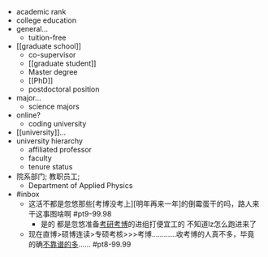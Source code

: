 - academic rank
- college education
- general...
    - tuition-free
- [[graduate school]]
    - co-supervisor
    - [[graduate student]]
    - Master degree
    - [[PhD]]
    - postdoctoral position
- major...
    - science majors
- online?
    - coding university
- [[university]]...
- university hierarchy
    - affiliated professor
    - faculty
    - tenure status
- 院系部门; 教职员工;
    - Department of Applied Physics
- #inbox
    - 这活不都是忽悠那些[考博没考上][明年再来一年]的倒霉蛋干的吗，路人来干这事图啥啊 #pt9-99.98
        - 是的 都是忽悠准备[考研考博](https://bbs.saraba1st.com/2b/thread-1991429-2-1.html)的进组打便宜工的 不知道lz怎么跑进来了
    - 现在直博>硕博连读>专硕考核>>>考博…………收考博的人真不多，毕竟的确[不靠谱的多](https://bbs.saraba1st.com/2b/thread-1998644-2-1.html)…… #pt8-99.99
